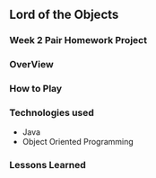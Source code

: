## Lord of the Objects

### Week 2 Pair Homework Project

### OverView

### How to Play

### Technologies used
* Java
* Object Oriented Programming

### Lessons Learned